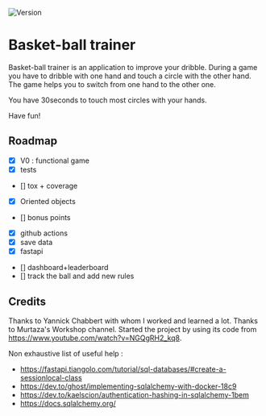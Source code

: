 ![Version](https://img.shields.io/badge/python-3.9.16-brightgreen)

# Basket-ball trainer

Basket-ball trainer is an application to improve your dribble. During a game you have to dribble with one hand and touch a circle with the other hand. The game helps you to switch from one hand to the other one.

You have 30seconds to touch most circles with your hands.

Have fun!


## Roadmap

- [X] V0 : functional game
- [X] tests
- [] tox + coverage
- [X] Oriented objects
- [] bonus points
- [X] github actions
- [X] save data
- [X] fastapi
- [] dashboard+leaderboard
- [] track the ball and add new rules


## Credits 

Thanks to Yannick Chabbert with whom I worked and learned a lot.
Thanks to Murtaza's Workshop channel. Started the project by using its code from https://www.youtube.com/watch?v=NGQgRH2_kq8.

Non exhaustive list of useful help : 

- https://fastapi.tiangolo.com/tutorial/sql-databases/#create-a-sessionlocal-class
- https://dev.to/ghost/implementing-sqlalchemy-with-docker-18c9
- https://dev.to/kaelscion/authentication-hashing-in-sqlalchemy-1bem
- https://docs.sqlalchemy.org/
